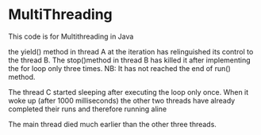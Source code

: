 # MultiThreading

This code is for Multithreading in Java

the yield() method in thread A at the iteration has relinguished its control to the thread B.
The stop()method in thread B has killed it after implementing the for loop only three times. NB: It has not reached the end of run() method.

The thread C started sleeping after executing the loop only once. When it woke up (after 1000 milliseconds) the other two threads have already completed their runs and therefore running aline

The main thread died much earlier than the other three threads.
